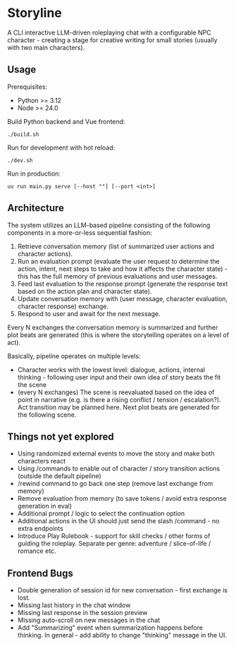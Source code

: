 # Storyline

A CLI interactive LLM-driven roleplaying chat with a configurable NPC character - creating a stage for creative writing for small stories (usually with two main characters).

## Usage

Prerequisites:

- Python >= 3.12
- Node >= 24.0

Build Python backend and Vue frontend:

```
./build.sh
```

Run for development with hot reload:

```
./dev.sh
```

Run in production:

```
uv run main.py serve [--host ""] [--port <int>]
```

## Architecture

The system utilizes an LLM-based pipeline consisting of the following components in a more-or-less sequential fashion:

1. Retrieve conversation memory (list of summarized user actions and character actions).
2. Run an evaluation prompt (evaluate the user request to determine the action, intent, next steps to take and how it affects the character state) - this has the full memory of previous evaluations and user messages.
4. Feed last evaluation to the response prompt (generate the response text based on the action plan and character state).
5. Update conversation memory with (user message, character evaluation, character response) exchange.
6. Respond to user and await for the next message.

Every N exchanges the conversation memory is summarized and further plot beats are generated (this is where the storytelling operates on a level of act).

Basically, pipeline operates on multiple levels:

- Character works with the lowest level: dialogue, actions, internal thinking - following user input and their own idea of story beats the fit the scene
- (every N exchanges) The scene is reevaluated based on the idea of point in narrative (e.g. is there a rising conflict / tension / escalation?). Act transition may be planned here. Next plot beats are generated for the following scene.

## Things not yet explored

- Using randomized external events to move the story and make both characters react
- Using /commands to enable out of character / story transition actions (outside the default pipeline)
- /rewind command to go back one step (remove last exchange from memory)
- Remove evaluation from memory (to save tokens / avoid extra response generation in eval)
- Additional prompt / logic to select the continuation option
- Additional actions in the UI should just send the slash /command - no extra endpoints
- Introduce Play Rulebook - support for skill checks / other forms of guiding the roleplay. Separate per genre: adventure / slice-of-life / romance etc.


## Frontend Bugs

- Double generation of session id for new conversation - first exchange is lost.
- Missing last history in the chat window
- Missing last response in the session preview
- Missing auto-scroll on new messages in the chat
- Add "Summarizing" event when summarization happens before thinking. In general - add ability to change "thinking" message in the UI.